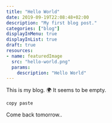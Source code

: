 ```yaml
---
title: "Hello World"
date: 2019-09-19T22:08:48+02:00
description: "My first blog post."
categories: ["blog"]
displayInMenu: true
displayInList: true
draft: true
resources:
- name: featuredImage
  src: "hello-world.png"
  params:
    description: "Hello World"
---
```


This is my blog. :earth_africa: It seems to be empty.

```sh
copy paste
```

Come back tomorrow..